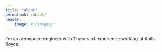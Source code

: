 ```yaml
---
title: "About"
permalink: /about/
header: 
    image: #"/images/"
---
```


I'm an aerospace engineer with 11 years of experience working at Rolls-Royce.